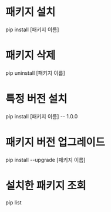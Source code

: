 # 패키지 설치
  pip install [패키지 이름]
  
# 패키지 삭제
  pip uninstall [패키지 이름]
  
# 특정 버전 설치
  pip install [패키지 이름] -- 1.0.0
  
# 패키지 버전 업그레이드  
  pip install --upgrade [패키지 이름]
  
# 설치한 패키지 조회
  pip list
